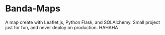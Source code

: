 Banda-Maps
==========

A map create with Leaflet.js, Python Flask, and SQLAlchemy. Small project just for fun, and never deploy on production. HAHAHA

